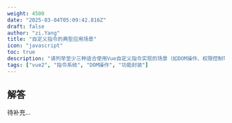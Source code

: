 ```yaml
---
weight: 4500
date: "2025-03-04T05:09:42.816Z"
draft: false
author: "zi.Yang"
title: "自定义指令的典型应用场景"
icon: "javascript"
toc: true
description: "请列举至少三种适合使用Vue自定义指令实现的场景（如DOM操作、权限控制等），并说明为何这些场景更适合用指令而非组件封装。给出实现图片懒加载指令的具体代码设计思路。"
tags: ["vue2", "指令系统", "DOM操作", "功能封装"]
---
```


## 解答

待补充...
